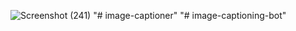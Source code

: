![Screenshot (241)](https://user-images.githubusercontent.com/70029905/129486682-f8b4ae84-95f0-45c1-b83f-bb2492f8e2ce.png)
"# image-captioner" 
"# image-captioning-bot" 
